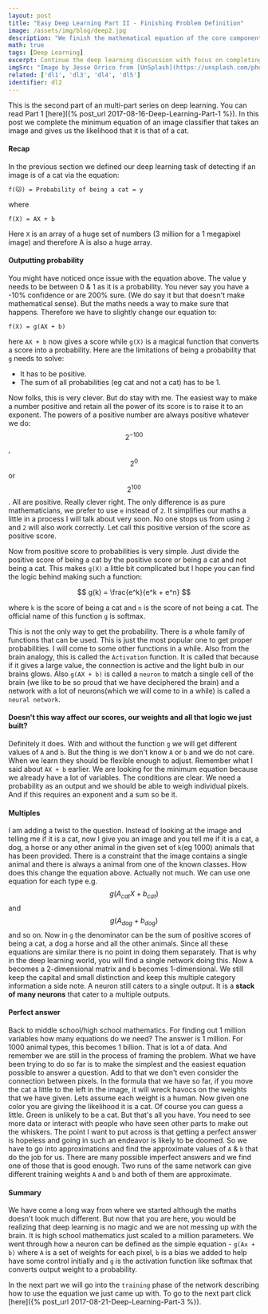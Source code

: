 ```yaml
---
layout: post
title: "Easy Deep Learning Part II - Finishing Problem Definition"
image: /assets/img/blog/deep2.jpg
description: "We finish the mathematical equation of the core component of the deep learning network, realizing the extent of the problem and its solutions."
math: true
tags: [Deep Learning]
excerpt: Continue the deep learning discussion with focus on completing the intuition.
imgSrc: "Image by Jesse Orrico from [UnSplash](https://unsplash.com/photos/rmWtVQN5RzU)"
related: ['dl1', 'dl3', 'dl4', 'dl5']
identifier: dl2
---
```


This is the second part of an multi-part series on deep learning. You can read Part 1 [here]({% post_url 2017-08-16-Deep-Learning-Part-1 %}). In this post we complete the minimum equation of an image classifier that takes an image and gives us the likelihood that it is that of a cat.

#### Recap
In the previous section we defined our deep learning task of detecting if an image is of a cat via the equation:

```
f(🐱) = Probability of being a cat = y
```
where

```
f(X) = AX + b
```

Here `X` is an array of a huge set of numbers (3 million for a 1 megapixel image) and therefore A is also a huge array.

#### Outputting probability
You might have noticed once issue with the equation above. The value y needs to be between 0 & 1 as it is a probability. You never say you have a -10% confidence or are 200% sure. (We do say it but that doesn't make mathematical sense). But the maths needs a way to make sure that happens. Therefore we have to slightly change our equation to:

```
f(X) = g(AX + b)
```

here `AX + b` now gives a score while `g(X)` is a magical function that converts a score into a probability. Here are the limitations of being a probability that `g` needs to solve:
* It has to be positive.
* The sum of all probabilities (eg cat and not a cat) has to be 1.

Now folks, this is very clever. But do stay with me. The easiest way to make a number positive and retain all the power of its score is to raise it to an exponent. The powers of a positive number are always positive whatever we do: $$2^{-100}$$, $$2^0$$ or $$2^{100}$$. All are positive. Really clever right. The only difference is as pure mathematicians, we prefer to use `e` instead of `2`. It simplifies our maths a little in a process I will talk about very soon. No one stops us from using `2` and `2` will also work correctly. Let call this positive version of the score as positive score.

Now from positive score to probabilities is very simple. Just divide the positive score of being a cat by the positive score or being a cat and not being a cat. This makes `g(X)` a little bit complicated but I hope you can find the logic behind making such a function:

$$
g(k) = \frac{e^k}{e^k + e^n}
$$

where `k` is the score of being a cat and `n` is the score of not being a cat. The official name of this function `g` is softmax.

This is not the only way to get the probability. There is a whole family of functions that can be used. This is just the most popular one to get proper probabilities. I will come to some other functions in a while. Also from the brain analogy, this is called the `Activation` function. It is called that because if it gives a large value, the connection is active and the light bulb in our brains glows. Also `g(AX + b)` is called a `neuron` to match a single cell of the brain (we like to be so proud that we have deciphered the brain) and a network with a lot of neurons(which we will come to in a while) is called a `neural network`.

#### Doesn't this way affect our scores, our weights and all that logic we just built?
Definitely it does. With and without the function `g` we will get different values of `A` and `b`. But the thing is we don't know `A` or `b` and we do not care. When we learn they should be flexible enough to adjust. Remember what I said about `AX + b` earlier. We are looking for the minimum equation because we already have a lot of variables. The conditions are clear. We need a probability as an output and we should be able to weigh individual pixels. And if this requires an exponent and a sum so be it.

#### Multiples
I am adding a twist to the question. Instead of looking at the image and telling me if it is a cat, now I give you an image and you tell me if it is a cat, a dog, a horse or any other animal in the given set of `k`(eg 1000) animals that has been provided. There is a constraint that the image contains a single animal and there is always a animal from one of the known classes. How does this change the equation above. Actually not much. We can use one equation for each type e.g. $$g(A_{cat}X + b_{cat})$$ and $$g(A_{dog} + b_{dog})$$ and so on. Now in `g` the denominator can be the sum of positive scores of being a cat, a dog a horse and all the other animals. Since all these equations are similar there is no point in doing them separately. That is why in the deep learning world, you will find a single network doing this. Now `A` becomes a 2-dimensional matrix and `b` becomes 1-dimensional. We still keep the capital and small distinction and keep this multiple category information a side note. A neuron still caters to a single output. It is a **stack of many neurons** that cater to a multiple outputs.

#### Perfect answer
Back to middle school/high school mathematics. For finding out 1 million variables how many equations do we need? The answer is 1 million. For 1000 animal types, this becomes 1 billion. That is lot a of data. And remember we are still in the process of framing the problem. What we have been trying to do so far is to make the simplest and the easiest equation possible to answer a question. Add to that we don't even consider the connection between pixels. In the formula that we have so far, if you move the cat a little to the left in the image, it will wreck havocs on the weights that we have given. Lets assume each weight is a human. Now given one color you are giving the likelihood it is a cat. Of course you can guess a little. Green is unlikely to be a cat. But that's all you have. You need to see more data or interact with people who have seen other parts to make out the whiskers.
The point I want to put across is that getting a perfect answer is hopeless and going in such an endeavor is likely to be doomed. So we have to go into approximations and find the approximate values of `A` & `b` that do the job for us. There are many possible imperfect answers and we find one of those that is good enough. Two runs of the same network can give different training weights `A` and `b` and both of them are approximate.

#### Summary
We have come a long way from where we started although the maths doesn't look much different. But now that you are here, you would be realizing that deep learning is no magic and we are not messing up with the brain. It is high school mathematics just scaled to a million parameters. We went through how a neuron can be defined as the simple equation - `g(Ax + b)` where `A` is a set of weights for each pixel, `b` is a bias we added to help have some control initially and `g` is the activation function like softmax that converts output weight to a probability.

In the next part we will go into the `training` phase of the network describing how to use the equation we just came up with. To go to the next part click [here]({% post_url 2017-08-21-Deep-Learning-Part-3 %}).
